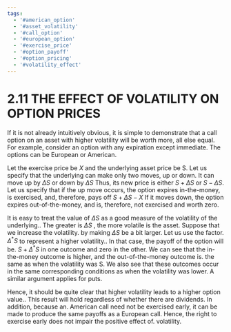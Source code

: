 ```yaml
---
tags:
  - '#american_option'
  - '#asset_volatility'
  - '#call_option'
  - '#european_option'
  - '#exercise_price'
  - '#option_payoff'
  - '#option_pricing'
  - '#volatility_effect'
---
```

# 2.11 THE EFFECT OF VOLATILITY ON OPTION PRICES

If it is not already intuitively obvious, it is simple to demonstrate that a call option on an asset with higher volatility will be worth more, all else equal. For example, consider an option with any expiration except immediate. The options can be European or American.

Let the exercise price be $X$ and the underlying asset price be S. Let us specify that the underlying can make only two moves, up or down. It can move up by $\Delta S$ or down by $\Delta S$ Thus, its new price is either $S+\Delta S$ or $S-\Delta S.$ Let us specify that if the up move occurs, the option expires in-the-money, is exercised, and, therefore, pays off $S+\Delta S-X$ If it moves down, the option expires out-of-the-money, and is, therefore, not exercised and worth zero.

It is easy to treat the value of $\Delta S$ as a good measure of the volatility of the underlying.. The greater is $\Delta S$ , the more volatile is the asset. Suppose that we increase the volatility. by making $\Delta S$ be a bit larger. Let us use the factor. $\Delta^{*}S$ to represent a higher volatility.. In that case, the payoff of the option will be. $S+\Delta^{*}S$ in one outcome and zero in the other. We can see that the in-the-money outcome is higher, and the out-of-the-money outcome is. the same as when the volatility was S. We also see that these outcomes occur in the same corresponding conditions as when the volatility was lower. A similar argument applies for puts.

Hence, it should be quite clear that higher volatility leads to a higher option value.. This result will hold regardless of whether there are dividends. In addition, because an. American call need not be exercised early, it can be made to produce the same payoffs as a European call. Hence, the right to exercise early does not impair the positive effect of. volatility.
